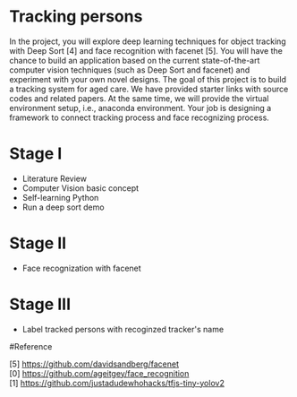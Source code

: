 # Tracking persons

In the project, you will explore deep learning techniques for object tracking with Deep Sort [4] and face recognition with facenet [5]. You will have the chance to build an application based on the current state-of-the-art computer vision techniques (such as Deep Sort and facenet) and experiment with your own novel designs. 
The goal of this project is to build a tracking system for aged care. We have provided starter links with source codes and related papers. At the same time, we will provide the virtual environment setup, i.e., anaconda environment. Your job is designing a framework to connect tracking process and face recognizing process.

# Stage I
  - Literature Review
  - Computer Vision basic concept
  - Self-learning Python
  - Run a deep sort demo

# Stage II

  - Face recognization with facenet

# Stage III

  - Label tracked persons with recoginzed tracker's name

#Reference


[5] https://github.com/davidsandberg/facenet \
[0] https://github.com/ageitgey/face_recognition \
[1] https://github.com/justadudewhohacks/tfjs-tiny-yolov2
